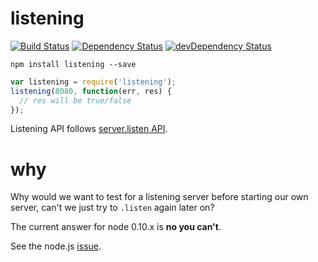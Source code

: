 # listening
[![Build Status](https://img.shields.io/travis/vvo/listening.svg)](https://travis-ci.org/vvo/listening)
[![Dependency Status](https://david-dm.org/vvo/listening.svg?theme=shields.io)](https://david-dm.org/vvo/listening)
[![devDependency Status](https://david-dm.org/vvo/listening/dev-status.svg?theme=shields.io)](https://david-dm.org/vvo/listening#info=devDependencies)

```shell
npm install listening --save
```

```js
var listening = require('listening');
listening(8080, function(err, res) {
  // res will be true/false
});
```

Listening API follows
[server.listen API](http://nodejs.org/api/http.html#http_server_listen_port_hostname_backlog_callback).

# why

Why would we want to test for a listening server before starting our own server,
can't we just try to `.listen` again later on?

The current answer for node 0.10.x is **no you can't**.

See the node.js [issue](https://github.com/joyent/node/issues/6488#issuecomment-38039906).
